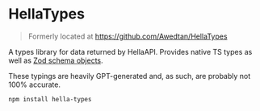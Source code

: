# HellaTypes

> Formerly located at https://github.com/Awedtan/HellaTypes

A types library for data returned by HellaAPI. Provides native TS types as well as [Zod schema objects](https://github.com/colinhacks/zod).

These typings are heavily GPT-generated and, as such, are probably not 100% accurate.

```sh
npm install hella-types
```